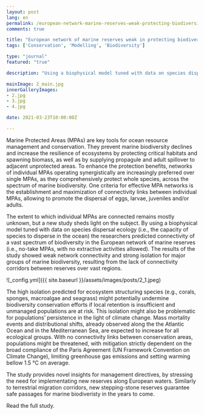 ```yaml
---
layout: post
lang: en
permalink: /european-network-marine-reserves-weak-protecting-biodiversity/
comments: true

title: "European network of marine reserves weak in protecting biodiversity"
tags: ['Conservation', 'Modelling', 'Biodiversity']

type: "journal"
featured: "true"

description: "Using a biophysical model tuned with data on species dispersal ecology we predicted low connectivity for a vast spectrum of biodiversity in the European network of marine reserves."

mainImage: 2_main.jpg
innerGalleryImages:
- 2.jpg
- 3.jpg
- 4.jpg

date: 2021-03-23T10:00:00Z

---
```


Marine Protected Areas (MPAs) are key tools for ocean resource management and conservation. They prevent marine biodiversity declines and increase the resilience of ecosystems by protecting critical habitats and spawning biomass, as well as by supplying propagule and adult spillover to adjacent unprotected areas. To enhance the protection benefits, networks of individual MPAs operating synergistically are increasingly preferred over single MPAs, as they comprehensively protect whole species, across the spectrum of marine biodiversity. One criteria for effective MPA networks is the establishment and maximization of connectivity links between individual MPAs, allowing to promote the dispersal of eggs, larvae, juveniles and/or adults.


The extent to which individual MPAs are connected remains mostly unknown, but a new study sheds light on the subject. By using a biophysical model tuned with data on species dispersal ecology (i.e., the capacity of species to disperse in the ocean) the researchers predicted connectivity of a vast spectrum of biodiversity in the European network of marine reserves (i.e., no-take MPAs, with no extractive activities allowed). The results of the study showed weak network connectivity and strong isolation for major groups of marine biodiversity, resulting from the lack of connectivity corridors between reserves over vast regions.


![_config.yml]({{ site.baseurl }}/assets/images/posts/2_1.jpeg)


The high isolation predicted for ecosystem structuring species (e.g., corals, sponges, macroalgae and seagrass) might potentially undermine biodiversity conservation efforts if local retention is insufficient and unmanaged populations are at risk. This isolation might also be problematic for populations’ persistence in the light of climate change. Mass mortality events and distributional shifts, already observed along the the Atlantic Ocean and in the Mediterranean Sea, are expected to increase for all ecological groups. With no connectivity links between conservation areas, populations might be threatened, with mitigation strictly dependent on the broad compliance of the Paris Agreement (UN Framework Convention on Climate Change), limiting greenhouse gas emissions and setting warming bellow 1.5 °C on average.


The study provides novel insights for management directives, by stressing the need for implementating new reserves along European waters. Similarly to terrestrial migration corridors, new stepping-stone reserves guarantee safe passages for marine biodiveristy in the years to come.


Read the full study.

